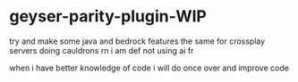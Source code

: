 # geyser-parity-plugin-WIP
try and make some java and bedrock features the same for crossplay servers
doing cauldrons rn
i am def not using ai fr

when i have better knowledge of code i will do once over and improve code
